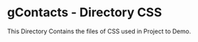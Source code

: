 gContacts - Directory CSS
=========

This Directory Contains the files of CSS used in Project to Demo.